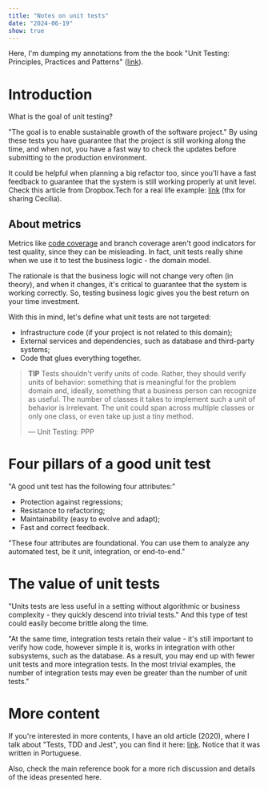```yaml
---
title: "Notes on unit tests"
date: "2024-06-19"
show: true
---
```


Here, I'm dumping my annotations from the the book "Unit Testing: Principles, Practices and Patterns" ([link](https://a.co/d/05D7uKaK)).

# Introduction

What is the goal of unit testing?

"The goal is to enable sustainable growth of the software project." By using these tests you have guarantee that the project is still working along the time, and when not, you have a fast way to check the updates before submitting to the production environment.

It could be helpful when planning a big refactor too, since you'll have a fast feedback to guarantee that the system is still working properly at unit level. Check this article from Dropbox.Tech for a real life example: [link](https://dropbox.tech/infrastructure/-testing-our-new-sync-engine) (thx for sharing Cecília).

## About metrics

Metrics like [code coverage](https://en.wikipedia.org/wiki/Code_coverage) and branch coverage aren't good indicators for test quality, since they can be misleading. In fact, unit tests really shine when we use it to test the business logic - the domain model.

The rationale is that the business logic will not change very often (in theory), and when it changes, it's critical to guarantee that the system is working correctly. So, testing business logic gives you the best return on your time investment.

With this in mind, let's define what unit tests are not targeted:

-   Infrastructure code (if your project is not related to this domain);
-   External services and dependencies, such as database and third-party systems;
-   Code that glues everything together.

> **TIP** Tests shouldn't verify units of code. Rather, they should verify units of behavior: something that is meaningful for the problem domain and, ideally, something that a business person can recognize as useful. The number of classes it takes to implement such a unit of behavior is irrelevant. The unit could span across multiple classes or only one class, or even take up just a tiny method.
>
> &#x2014; Unit Testing: PPP


# Four pillars of a good unit test

"A good unit test has the following four attributes:"

-   Protection against regressions;
-   Resistance to refactoring;
-   Maintainability (easy to evolve and adapt);
-   Fast and correct feedback.

"These four attributes are foundational. You can use them to analyze any automated test, be it unit, integration, or end-to-end."

# The value of unit tests

"Units tests are less useful in a setting without algorithmic or business complexity - they quickly descend into trivial tests." And this type of test could easily become brittle along the time.

"At the same time, integration tests retain their value - it's still important to verify how code, however simple it is, works in integration with other subsystems, such as the database. As a result, you may end up with fewer unit tests and more integration tests. In the most trivial examples, the number of integration tests may even be greater than the number of unit tests."

# More content

If you're interested in more contents, I have an old article (2020), where I talk about "Tests, TDD and Jest", you can find it here: [link](./2020-08-30-testes-tdd-jest). Notice that it was written in Portuguese.

Also, check the main reference book for a more rich discussion and details of the ideas presented here.
